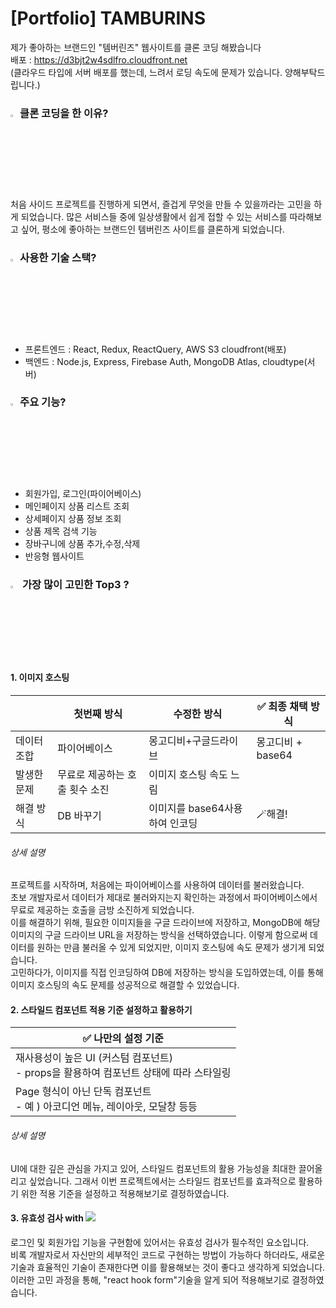 # [Portfolio] TAMBURINS
제가 좋아하는 브랜드인 "템버린즈" 웹사이트를 클론 코딩 해봤습니다 <br/>
배포 : https://d3bjt2w4sdlfro.cloudfront.net
<br/>(클라우드 타입에 서버 배포를 했는데, 느려서 로딩 속도에 문제가 있습니다. 양해부탁드립니다.)

### <img src="https://raw.githubusercontent.com/Tarikul-Islam-Anik/Animated-Fluent-Emojis/master/Emojis/Objects/Light%20Bulb.png" alt="Light Bulb" width="3%" />클론 코딩을 한 이유?
처음 사이드 프로젝트를 진행하게 되면서, 즐겁게 무엇을 만들 수 있을까라는 고민을 하게 되었습니다. 많은 서비스들 중에 일상생활에서 쉽게 접할 수 있는 서비스를 따라해보고 싶어, 평소에 좋아하는 브랜드인 템버린즈 사이트를 클론하게 되었습니다.

### <img src="https://raw.githubusercontent.com/Tarikul-Islam-Anik/Animated-Fluent-Emojis/master/Emojis/Objects/Gear.png" alt="Gear" width="3%" />사용한 기술 스택?

- 프론트엔드 : React, Redux, ReactQuery, AWS S3 cloudfront(배포)
- 백엔드 : Node.js, Express, Firebase Auth, MongoDB Atlas, cloudtype(서버)

### <img src="https://raw.githubusercontent.com/Tarikul-Islam-Anik/Animated-Fluent-Emojis/master/Emojis/Objects/Gear.png" alt="Gear" width="3%" />주요 기능?

- 회원가입, 로그인(파이어베이스)
- 메인페이지 상품 리스트 조회
- 상세페이지 상품 정보 조회
- 상품 제목 검색 기능
- 장바구니에 상품 추가,수정,삭제
- 반응형 웹사이트

### <img src="https://raw.githubusercontent.com/Tarikul-Islam-Anik/Telegram-Animated-Emojis/main/Smileys/Face%20Holding%20Back%20Tears.webp" alt="Face Holding Back Tears"  width="3%"  /> 가장 많이 고민한 Top3 ?

#### 1. 이미지 호스팅<br/>

| | 첫번째 방식 | 수정한 방식 | ✅ 최종 채택 방식 |
| ----- | --- | --- | --- |
|데이터 조합 | 파이어베이스 | 몽고디비+구글드라이브 | 몽고디비 + base64|
| 발생한 문제 |무료로 제공하는 호출 횟수 소진  | 이미지 호스팅 속도 느림 | |
|해결 방식| DB 바꾸기| 이미지를 base64사용하여 인코딩|🪄해결!

###### 상세 설명
프로젝트를 시작하며, 처음에는 파이어베이스를 사용하여 데이터를 불러왔습니다.<br/> 
초보 개발자로서 데이터가 제대로 불러와지는지 확인하는 과정에서 파이어베이스에서 무료로 제공하는 호출을 금방 소진하게 되었습니다. <br/> 
이를 해결하기 위해, 필요한 이미지들을 구글 드라이브에 저장하고, MongoDB에 해당 이미지의 구글 드라이브 URL을 저장하는 방식을 선택하였습니다. 이렇게 함으로써 데이터를 원하는 만큼 불러올 수 있게 되었지만, 이미지 호스팅에 속도 문제가 생기게 되었습니다. <br/> 
고민하다가, 이미지를 직접 인코딩하여 DB에 저장하는 방식을 도입하였는데, 이를 통해 이미지 호스팅의 속도 문제를 성공적으로 해결할 수 있었습니다.

#### 2. 스타일드 컴포넌트 적용 기준 설정하고 활용하기 <br/>

| ✅ 나만의 설정 기준|
| --- | 
|재사용성이 높은 UI (커스텀 컴포넌트) <br/> - props을 활용하여 컴포넌트 상태에 따라 스타일링|
| Page 형식이 아닌 단독 컴포넌트  <br/>  - 예 ) 아코디언 메뉴, 레이아웃, 모달창 등등|

###### 상세 설명
UI에 대한 깊은 관심을 가지고 있어, 스타일드 컴포넌트의 활용 가능성을 최대한 끌어올리고 싶었습니다. 그래서 이번 프로젝트에서는 스타일드 컴포넌트를 효과적으로 활용하기 위한 적용 기준을 설정하고 적용해보기로 결정하였습니다.


####  3. 유효성 검사 with <img src="https://img.shields.io/badge/reacthookform-EC5990?style=for-the-badge&logo=reacthookform&logoColor=61DAFB"/>

로그인 및 회원가입 기능을 구현함에 있어서는 유효성 검사가 필수적인 요소입니다. <br/>
비록 개발자로서 자신만의 세부적인 코드로 구현하는 방법이 가능하다 하더라도, 새로운 기술과 효율적인 기술이 존재한다면 이를 활용해보는 것이 좋다고 생각하게 되었습니다. <br/>이러한 고민 과정을 통해, "react hook form"기술을 알게 되어 적용해보기로 결정하였습니다.
